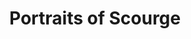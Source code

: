 ---
layout: media
title: "Portraits of Scourge"
tags:
  categories: visual
blurb: "Portraits of Scourge"
show_blurb: true
ads: false
share: false
show_url: true
image:
  id: 33342345990
photoset:
  id: "72157679520931262"
---